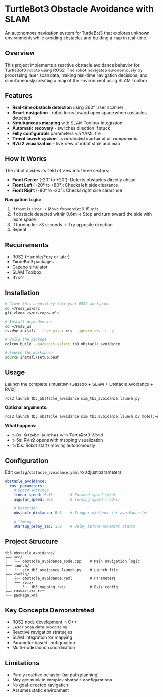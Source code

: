 # TurtleBot3 Obstacle Avoidance with SLAM

An autonomous navigation system for TurtleBot3 that explores unknown environments while avoiding obstacles and building a map in real-time.

## Overview

This project implements a reactive obstacle avoidance behavior for TurtleBot3 robots using ROS2. The robot navigates autonomously by processing laser scan data, making real-time navigation decisions, and simultaneously creating a map of the environment using SLAM Toolbox.

## Features

- **Real-time obstacle detection** using 360° laser scanner
- **Smart navigation** - robot turns toward open space when obstacles detected
- **Simultaneous mapping** with SLAM Toolbox integration
- **Automatic recovery** - switches direction if stuck
- **Fully configurable** parameters via YAML file
- **Timed launch system** - coordinated startup of all components
- **RViz2 visualization** - live view of robot state and map

## How It Works

The robot divides its field of view into three sectors:
- **Front Center** (-20° to +20°): Detects obstacles directly ahead
- **Front Left** (+20° to +80°): Checks left side clearance  
- **Front Right** (-80° to -20°): Checks right side clearance

**Navigation Logic:**
1. If front is clear → Move forward at 0.15 m/s
2. If obstacle detected within 0.6m → Stop and turn toward the side with more space
3. If turning for >3 seconds → Try opposite direction
4. Repeat

## Requirements

- ROS2 (Humble/Foxy or later)
- TurtleBot3 packages
- Gazebo simulator
- SLAM Toolbox
- RViz2

## Installation

```bash
# Clone this repository into your ROS2 workspace
cd ~/ros2_ws/src
git clone <your-repo-url>

# Install dependencies
cd ~/ros2_ws
rosdep install --from-paths src --ignore-src -r -y

# Build the package
colcon build --packages-select tb3_obstacle_avoidance

# Source the workspace
source install/setup.bash
```

## Usage

Launch the complete simulation (Gazebo + SLAM + Obstacle Avoidance + RViz):

```bash
ros2 launch tb3_obstacle_avoidance sim_tb3_avoidance.launch.py
```

**Optional arguments:**
```bash
ros2 launch tb3_obstacle_avoidance sim_tb3_avoidance.launch.py model:=waffle
```

**What happens:**
- t=0s: Gazebo launches with TurtleBot3 World
- t=5s: RViz2 opens with mapping visualization
- t=15s: Robot starts moving autonomously

## Configuration

Edit `config/obstacle_avoidance.yaml` to adjust parameters:

```yaml
obstacle_avoidance:
  ros__parameters:
    # Speed settings
    linear_speed: 0.15        # Forward speed (m/s)
    angular_speed: 0.6        # Turning speed (rad/s)
    
    # Detection
    obstacle_distance: 0.6    # Trigger distance for avoidance (m)
    
    # Timing
    startup_delay_sec: 1.0    # Delay before movement starts
```

## Project Structure

```
tb3_obstacle_avoidance/
├── src/
│   └── obstacle_avoidance_node.cpp    # Main navigation logic
├── launch/
│   └── sim_tb3_avoidance.launch.py    # Launch file
├── config/
│   ├── obstacle_avoidance.yaml        # Parameters
│   └── rviz/
│       └── tb3_mapping.rviz           # RViz config
├── CMakeLists.txt
└── package.xml
```

## Key Concepts Demonstrated

- ROS2 node development in C++
- Laser scan data processing
- Reactive navigation strategies
- SLAM integration for mapping
- Parameter-based configuration
- Multi-node launch coordination

## Limitations

- Purely reactive behavior (no path planning)
- May get stuck in complex obstacle configurations
- No goal-directed navigation
- Assumes static environment

